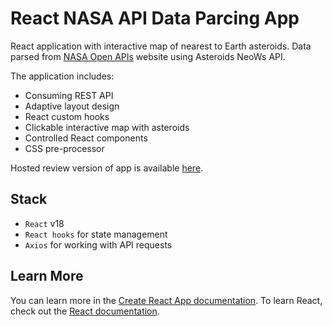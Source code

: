 # React NASA API Data Parcing App

React application with interactive map of nearest to Earth asteroids.
Data parsed from [NASA Open APIs](https://api.nasa.gov/) website using Asteroids NeoWs API.

The application includes:
* Consuming REST API
* Adaptive layout design
* React custom hooks
* Clickable interactive map with asteroids
* Controlled React components
* CSS pre-processor

Hosted review version of app is available [here](https://nasa-api-interactive-map.vercel.app/).

## Stack

* `React` v18
* `React hooks` for state management
* `Axios` for working with API requests

## Learn More

You can learn more in the [Create React App documentation](https://facebook.github.io/create-react-app/docs/getting-started).
To learn React, check out the [React documentation](https://reactjs.org/).
